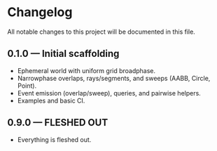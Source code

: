 # Changelog

All notable changes to this project will be documented in this file.

## 0.1.0 — Initial scaffolding
- Ephemeral world with uniform grid broadphase.
- Narrowphase overlaps, rays/segments, and sweeps (AABB, Circle, Point).
- Event emission (overlap/sweep), queries, and pairwise helpers.
- Examples and basic CI.

## 0.9.0 — FLESHED OUT
- Everything is fleshed out.